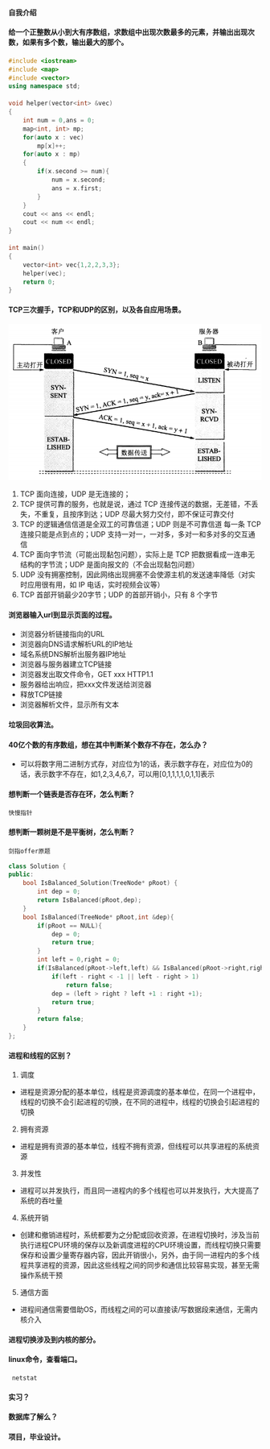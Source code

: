 #### 自我介绍

#### 给一个正整数从小到大有序数组，求数组中出现次数最多的元素，并输出出现次数，如果有多个数，输出最大的那个。
```C++
#include <iostream>
#include <map>
#include <vector>
using namespace std;

void helper(vector<int> &vec)
{
    int num = 0,ans = 0;
    map<int, int> mp;
    for(auto x : vec)
        mp[x]++;
    for(auto x : mp)
    {
        if(x.second >= num){
            num = x.second;
            ans = x.first;
        }
    }
    cout << ans << endl;
    cout << num << endl;
}

int main()
{
    vector<int> vec{1,2,2,3,3};
    helper(vec);
    return 0;
}
```
#### TCP三次握手，TCP和UDP的区别，以及各自应用场景。
![Image text](https://github.com/1770734zz/study/blob/master/%E9%9D%A2%E8%AF%95/pic/TCP.png)

1. TCP 面向连接，UDP 是无连接的；
2. TCP 提供可靠的服务，也就是说，通过 TCP 连接传送的数据，无差错，不丢失，不重复，且按序到达；UDP 尽最大努力交付，即不保证可靠交付
3. TCP 的逻辑通信信道是全双工的可靠信道；UDP 则是不可靠信道
每一条 TCP 连接只能是点到点的；UDP 支持一对一，一对多，多对一和多对多的交互通信
4. TCP 面向字节流（可能出现黏包问题），实际上是 TCP 把数据看成一连串无结构的字节流；UDP 是面向报文的（不会出现黏包问题）
5. UDP 没有拥塞控制，因此网络出现拥塞不会使源主机的发送速率降低（对实时应用很有用，如 IP 电话，实时视频会议等）
7. TCP 首部开销最少20字节；UDP 的首部开销小，只有 8 个字节


#### 浏览器输入url到显示页面的过程。
+ 浏览器分析链接指向的URL
+ 浏览器向DNS请求解析URL的IP地址
+ 域名系统DNS解析出服务器IP地址
+ 浏览器与服务器建立TCP链接
+ 浏览器发出取文件命令，GET  xxx  HTTP1.1
+ 服务器给出响应，把xxx文件发送给浏览器
+ 释放TCP链接
+ 浏览器解析文件，显示所有文本

#### 垃圾回收算法。

#### 40亿个数的有序数组，想在其中判断某个数存不存在，怎么办？
+ 可以将数字用二进制方式存，对应位为1的话，表示数字存在，对应位为0的话，表示数字不存在，如1,2,3,4,6,7，可以用[0,1,1,1,1,0,1,1]表示

#### 想判断一个链表是否存在环，怎么判断？
    快慢指针

#### 想判断一颗树是不是平衡树，怎么判断？
    剑指offer原题
```C++
class Solution {
public:
    bool IsBalanced_Solution(TreeNode* pRoot) {
        int dep = 0;
        return IsBalanced(pRoot,dep);
    }
    bool IsBalanced(TreeNode* pRoot,int &dep){
        if(pRoot == NULL){
            dep = 0;
            return true;
        }
        int left = 0,right = 0;
        if(IsBalanced(pRoot->left,left) && IsBalanced(pRoot->right,right)){
            if(left - right < -1 || left - right > 1)
                return false;
            dep = (left > right ? left +1 : right +1);
            return true;
        }
        return false;
    }
};
```
#### 进程和线程的区别？
1. 调度
+   进程是资源分配的基本单位，线程是资源调度的基本单位，在同一个进程中，线程的切换不会引起进程的切换，在不同的进程中，线程的切换会引起进程的切换
2. 拥有资源
+   进程是拥有资源的基本单位，线程不拥有资源，但线程可以共享进程的系统资源   
3. 并发性
+   进程可以并发执行，而且同一进程内的多个线程也可以并发执行，大大提高了系统的吞吐量
4. 系统开销
+   创建和撤销进程时，系统都要为之分配或回收资源，在进程切换时，涉及当前执行进程CPU环境的保存以及新调度进程的CPU环境设置，而线程切换只需要保存和设置少量寄存器内容，因此开销很小，另外，由于同一进程内的多个线程共享进程的资源，因此这些线程之间的同步和通信比较容易实现，甚至无需操作系统干预
5. 通信方面
+   进程间通信需要借助OS，而线程之间的可以直接读/写数据段来通信，无需内核介入

#### 进程切换涉及到内核的部分。

#### linux命令，查看端口。
     netstat 

#### 实习？

#### 数据库了解么？

#### 项目，毕业设计。
